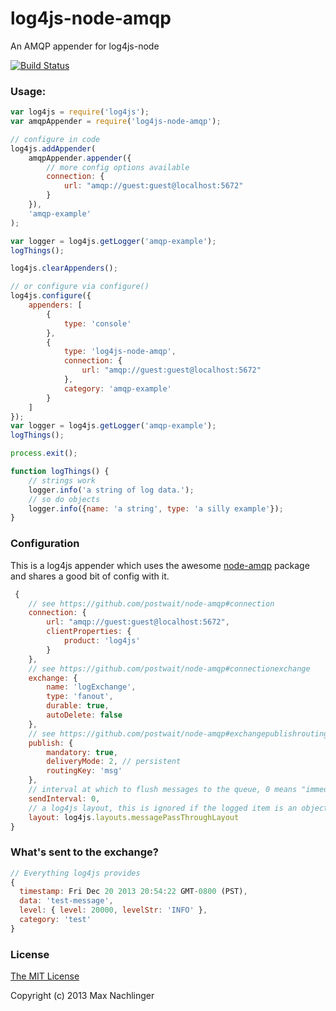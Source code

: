 log4js-node-amqp
================
An AMQP appender for log4js-node

[![Build Status](https://travis-ci.org/maxnachlinger/log4js-node-amqp.png?branch=master)](https://travis-ci.org/maxnachlinger/log4js-node-amqp)
### Usage:
```javascript
var log4js = require('log4js');
var amqpAppender = require('log4js-node-amqp');

// configure in code
log4js.addAppender(
	amqpAppender.appender({
		// more config options available
		connection: {
			url: "amqp://guest:guest@localhost:5672"
		}
	}),
	'amqp-example'
);

var logger = log4js.getLogger('amqp-example');
logThings();

log4js.clearAppenders();

// or configure via configure()
log4js.configure({
	appenders: [
		{
			type: 'console'
		},
		{
			type: 'log4js-node-amqp',
			connection: {
				url: "amqp://guest:guest@localhost:5672"
			},
			category: 'amqp-example'
		}
	]
});
var logger = log4js.getLogger('amqp-example');
logThings();

process.exit();

function logThings() {
	// strings work
	logger.info('a string of log data.');
	// so do objects
	logger.info({name: 'a string', type: 'a silly example'});
}
```
### Configuration
This is a log4js appender which uses the awesome [node-amqp](https://github.com/postwait/node-amqp) package and shares a good bit of config with it.
```javascript
 {
 	// see https://github.com/postwait/node-amqp#connection
	connection: {
		url: "amqp://guest:guest@localhost:5672",
		clientProperties: {
			product: 'log4js'
		}
	},
	// see https://github.com/postwait/node-amqp#connectionexchange
	exchange: {
		name: 'logExchange',
		type: 'fanout',
		durable: true,
		autoDelete: false
	},
	// see https://github.com/postwait/node-amqp#exchangepublishroutingkey-message-options-callback
	publish: {
		mandatory: true,
		deliveryMode: 2, // persistent
		routingKey: 'msg'
	},
	// interval at which to flush messages to the queue, 0 means "immediate"
	sendInterval: 0,
	// a log4js layout, this is ignored if the logged item is an object
	layout: log4js.layouts.messagePassThroughLayout
}

```
### What's sent to the exchange?
```javascript
// Everything log4js provides
{
  timestamp: Fri Dec 20 2013 20:54:22 GMT-0800 (PST),
  data: 'test-message',
  level: { level: 20000, levelStr: 'INFO' },
  category: 'test'
}
```
### License
[The MIT License](http://opensource.org/licenses/MIT) 

Copyright (c) 2013 Max Nachlinger
